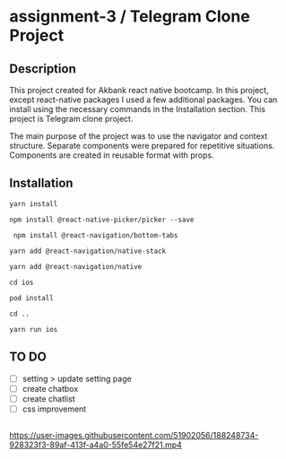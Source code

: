 # assignment-3 / Telegram Clone Project

## Description

This project created for Akbank react native bootcamp. In this project, except react-native packages I used a few additional packages. You can install using the necessary commands in the Installation section.
This project is Telegram clone project.

The main purpose of the project was to use the navigator and context structure. Separate components were prepared for repetitive situations. Components are created in reusable format with props.

## Installation

`yarn install`

`npm install @react-native-picker/picker --save`

` npm install @react-navigation/bottom-tabs`

`yarn add @react-navigation/native-stack`

`yarn add @react-navigation/native`

`cd ios `

`pod install`

`cd ..`

`yarn run ios`

## TO DO
- [ ] setting > update setting page
- [ ] create chatbox
- [ ] create chatlist
- [ ] css improvement

##

https://user-images.githubusercontent.com/51902056/188248734-928323f3-89af-413f-a4a0-55fe54e27f21.mp4


